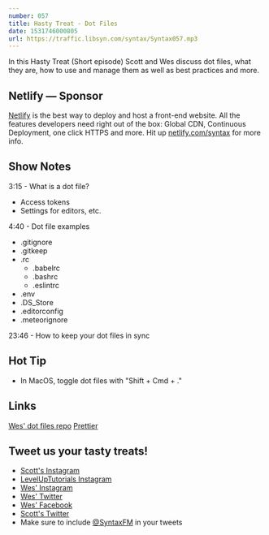 ```yaml
---
number: 057
title: Hasty Treat - Dot Files
date: 1531746000805
url: https://traffic.libsyn.com/syntax/Syntax057.mp3
---
```


In this Hasty Treat (Short episode) Scott and Wes discuss dot files, what they are, how to use and manage them as well as best practices and more.

## Netlify — Sponsor

[Netlify](https://netlify.com/syntax) is the best way to deploy and host a front-end website. All the features developers need right out of the box: Global CDN, Continuous Deployment, one click HTTPS and more. Hit up [netlify.com/syntax](https://netlify.com/syntax) for more info.

## Show Notes

3:15 - What is a dot file?

- Access tokens
- Settings for editors, etc.

4:40 - Dot file examples

- .gitignore
- .gitkeep
- .rc
  - .babelrc
  - .bashrc
  - .eslintrc
- .env
- .DS_Store
- .editorconfig
- .meteorignore

23:46 - How to keep your dot files in sync

## Hot Tip

- In MacOS, toggle dot files with "Shift + Cmd + ."

## Links

[Wes' dot files repo](https://github.com/wesbos/dotfiles)
[Prettier](https://prettier.io/)

## Tweet us your tasty treats!

- [Scott's Instagram](https://www.instagram.com/stolinski/)
- [LevelUpTutorials Instagram](https://www.instagram.com/LevelUpTutorials/)
- [Wes' Instagram](https://www.instagram.com/wesbos/)
- [Wes' Twitter](https://twitter.com/wesbos)
- [Wes' Facebook](https://www.facebook.com/wesbos.developer)
- [Scott's Twitter](https://twitter.com/stolinski)
- Make sure to include [@SyntaxFM](https://twitter.com/SyntaxFM) in your tweets

